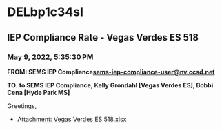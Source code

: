 # DELbp1c34sI
## IEP Compliance Rate - Vegas Verdes ES 518
### May 9, 2022, 5:35:30 PM
**FROM: SEMS IEP Compliance<sems-iep-compliance-user@nv.ccsd.net>**

**TO: to SEMS IEP Compliance, Kelly Grondahl [Vegas Verdes ES], Bobbi Cena [Hyde Park MS]**


Greetings,  





* [Attachment: Vegas Verdes ES 518.xlsx](DELbp1c34sI-attachment-1.xlsx)
